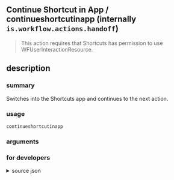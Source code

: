 
## Continue Shortcut in App / continueshortcutinapp (internally `is.workflow.actions.handoff`)


> This action requires that Shortcuts has permission to use WFUserInteractionResource.


## description
### summary
Switches into the Shortcuts app and continues to the next action.


### usage
`continueshortcutinapp `

### arguments


### for developers

<details><summary>source json</summary>
<p>
```json
{
	"ActionClass": "WFHandoffAction",
	"ActionKeywords": [
		"apple",
		"watch",
		"send",
		"phone",
		"transfer",
		"switch",
		"handoff",
		"continuity",
		"workflow"
	],
	"Category": "Scripting",
	"CreationDate": "2015-08-20T07:00:00.000Z",
	"Description": {
		"DescriptionSummary": "Switches into the Shortcuts app and continues to the next action."
	},
	"IconName": "HandoffAction.png",
	"InputPassthrough": true,
	"Name": "Continue Shortcut in App",
	"RequiredResources": [
		"WFUserInteractionResource"
	],
	"Subcategory": "Control Flow"
}
```
</p></details>
